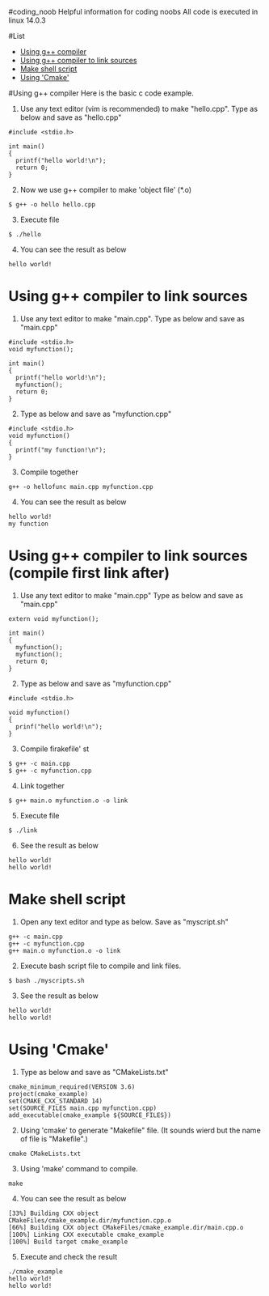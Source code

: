 #coding_noob
Helpful information for coding noobs
All code is executed in linux 14.0.3

#List 

* [Using g++ compiler](#Using-g++-compiler)  
* [Using g++ compiler to link sources](#Using-g++-compiler-to-link-sources)   
* [Make shell script](#Make-shell-script)  
* [Using 'Cmake'](#Using-\'Cmake\')  

#Using g++ compiler
Here is the basic c code example. 

1. Use any text editor (vim is recommended) to make "hello.cpp". Type as below and save as "hello.cpp"
```
#include <stdio.h>

int main()
{
  printf("hello world!\n");
  return 0;
}
```
2. Now we use g++ compiler to make 'object file' (\*.o)
```
$ g++ -o hello hello.cpp 
```
3. Execute file 
```
$ ./hello
```
4. You can see the result as below
```
hello world!
```

# Using g++ compiler to link sources
1. Use any text editor to make "main.cpp". Type as below and save as "main.cpp"
```
#include <stdio.h>
void myfunction();

int main()
{
  printf("hello world!\n");
  myfunction();
  return 0;
}
```
2. Type as below and save as "myfunction.cpp"
```
#include <stdio.h>
void myfunction()
{
  printf("my function!\n");
}
```
3. Compile together 
```
g++ -o hellofunc main.cpp myfunction.cpp
```

4. You can see the result as below
```
hello world!
my function
```
# Using g++ compiler to link sources (compile first link after)
1. Use any text editor to make "main.cpp" Type as below and save as "main.cpp"
```
extern void myfunction();

int main()
{
  myfunction();
  myfunction();
  return 0;
}
```
2. Type as below and save as "myfunction.cpp"
```
#include <stdio.h>

void myfunction()
{
  prinf("hello world!\n");
}
```
3. Compile firakefile'
st 
```
$ g++ -c main.cpp
$ g++ -c myfunction.cpp
```
4. Link together 
```
$ g++ main.o myfunction.o -o link
```
5. Execute file
```
$ ./link
```
6. See the result as below
```
hello world!
hello world!
```

# Make shell script
1. Open any text editor and type as below. Save as "myscript.sh"
```
g++ -c main.cpp
g++ -c myfunction.cpp
g++ main.o myfunction.o -o link
```

2. Execute bash script file to compile and link files.
```
$ bash ./myscripts.sh
```

3. See the result as below
```
hello world!
hello world!
```

# Using 'Cmake'
1. Type as below and save as "CMakeLists.txt"
```
cmake_minimum_required(VERSION 3.6)
project(cmake_example)
set(CMAKE_CXX_STANDARD 14)
set(SOURCE_FILES main.cpp myfunction.cpp)
add_executable(cmake_example ${SOURCE_FILES})
```
2. Using 'cmake' to generate "Makefile" file. (It sounds wierd but the name of file is "Makefile".)
```
cmake CMakeLists.txt
```
3. Using 'make' command to compile.
```
make
```
4. You can see the result as below
```
[33%] Building CXX object CMakeFiles/cmake_example.dir/myfunction.cpp.o
[66%] Building CXX object CMakeFiles/cmake_example.dir/main.cpp.o
[100%] Linking CXX executable cmake_example
[100%] Build target cmake_example
```
5. Execute and check the result
```
./cmake_example
hello world!
hello world!
```
